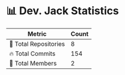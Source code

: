 # 📊 Dev. Jack Statistics

| Metric            | Count |
|------------------|------|
| 📂 Total Repositories | 8 |
| 🔥 Total Commits   | 154 |
| 👥 Total Members   | 2 |

